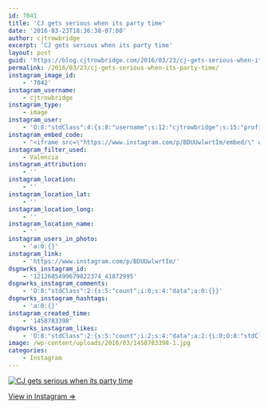 ```yaml
---
id: 7041
title: 'CJ gets serious when its party time'
date: '2016-03-23T18:36:38-07:00'
author: cjtrowbridge
excerpt: 'CJ gets serious when its party time'
layout: post
guid: 'https://blog.cjtrowbridge.com/2016/03/23/cj-gets-serious-when-its-party-time/'
permalink: /2016/03/23/cj-gets-serious-when-its-party-time/
instagram_image_id:
    - '7042'
instagram_username:
    - cjtrowbridge
instagram_type:
    - image
instagram_user:
    - 'O:8:"stdClass":4:{s:8:"username";s:12:"cjtrowbridge";s:15:"profile_picture";s:96:"https://scontent.cdninstagram.com/t51.2885-19/s150x150/12081186_1759494767611229_280555941_a.jpg";s:2:"id";s:8:"41872995";s:9:"full_name";s:13:"CJ Trowbridge";}'
instagram_embed_code:
    - "<iframe src=\"https://www.instagram.com/p/BDUUwlwrtIm/embed/\" width=\"612\" height=\"710\" frameborder=\"0\" scrolling=\"no\" allowtransparency=\"true\" class=\"insta-image-embed\"></iframe>\n"
instagram_filter_used:
    - Valencia
instagram_attribution:
    - ''
instagram_location:
    - ''
instagram_location_lat:
    - ''
instagram_location_long:
    - ''
instagram_location_name:
    - ''
instagram_users_in_photo:
    - 'a:0:{}'
instagram_link:
    - 'https://www.instagram.com/p/BDUUwlwrtIm/'
dsgnwrks_instagram_id:
    - '1212685499679822374_41872995'
dsgnwrks_instagram_comments:
    - 'O:8:"stdClass":2:{s:5:"count";i:0;s:4:"data";a:0:{}}'
dsgnwrks_instagram_hashtags:
    - 'a:0:{}'
instagram_created_time:
    - '1458783398'
dsgnwrks_instagram_likes:
    - 'O:8:"stdClass":2:{s:5:"count";i:2;s:4:"data";a:2:{i:0;O:8:"stdClass":4:{s:8:"username";s:8:"maxmatla";s:15:"profile_picture";s:97:"https://scontent.cdninstagram.com/t51.2885-19/s150x150/12558747_1688342824737150_1106936416_a.jpg";s:2:"id";s:10:"1598374528";s:9:"full_name";s:12:"MARCUS MATLA";}i:1;O:8:"stdClass":4:{s:8:"username";s:10:"shea.logan";s:15:"profile_picture";s:93:"https://scontent.cdninstagram.com/t51.2885-19/s150x150/10986036_965886383503619_4627211_a.jpg";s:2:"id";s:9:"271014122";s:9:"full_name";s:0:"";}}}'
image: /wp-content/uploads/2016/03/1458783398-1.jpg
categories:
    - Instagram
---
```


[![CJ gets serious when its party time](https://blog.cjtrowbridge.com/wp-content/uploads/2016/03/1458783398-1-1.jpg)](https://www.instagram.com/p/BDUUwlwrtIm/)

[View in Instagram ⇒](https://www.instagram.com/p/BDUUwlwrtIm/)